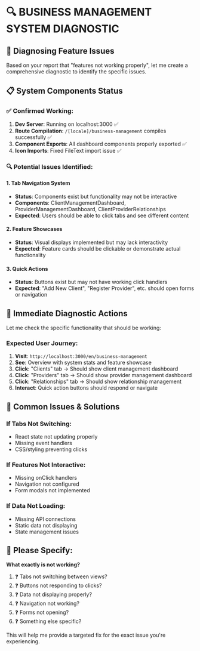 # 🔍 BUSINESS MANAGEMENT SYSTEM DIAGNOSTIC

## 🎯 **Diagnosing Feature Issues**

Based on your report that "features not working properly", let me create a comprehensive diagnostic to identify the specific issues.

## 📋 **System Components Status**

### ✅ **Confirmed Working**:

1. **Dev Server**: Running on localhost:3000 ✅
2. **Route Compilation**: `/[locale]/business-management` compiles successfully ✅
3. **Component Exports**: All dashboard components properly exported ✅
4. **Icon Imports**: Fixed FileText import issue ✅

### 🔍 **Potential Issues Identified**:

#### **1. Tab Navigation System**

- **Status**: Components exist but functionality may not be interactive
- **Components**: ClientManagementDashboard, ProviderManagementDashboard, ClientProviderRelationships
- **Expected**: Users should be able to click tabs and see different content

#### **2. Feature Showcases**

- **Status**: Visual displays implemented but may lack interactivity
- **Expected**: Feature cards should be clickable or demonstrate actual functionality

#### **3. Quick Actions**

- **Status**: Buttons exist but may not have working click handlers
- **Expected**: "Add New Client", "Register Provider", etc. should open forms or navigation

## 🚀 **Immediate Diagnostic Actions**

Let me check the specific functionality that should be working:

### **Expected User Journey**:

1. **Visit**: `http://localhost:3000/en/business-management`
2. **See**: Overview with system stats and feature showcase
3. **Click**: "Clients" tab → Should show client management dashboard
4. **Click**: "Providers" tab → Should show provider management dashboard
5. **Click**: "Relationships" tab → Should show relationship management
6. **Interact**: Quick action buttons should respond or navigate

## 🔧 **Common Issues & Solutions**

### **If Tabs Not Switching**:

- React state not updating properly
- Missing event handlers
- CSS/styling preventing clicks

### **If Features Not Interactive**:

- Missing onClick handlers
- Navigation not configured
- Form modals not implemented

### **If Data Not Loading**:

- Missing API connections
- Static data not displaying
- State management issues

## 📝 **Please Specify**:

**What exactly is not working?**

1. ❓ Tabs not switching between views?
2. ❓ Buttons not responding to clicks?
3. ❓ Data not displaying properly?
4. ❓ Navigation not working?
5. ❓ Forms not opening?
6. ❓ Something else specific?

This will help me provide a targeted fix for the exact issue you're experiencing.
